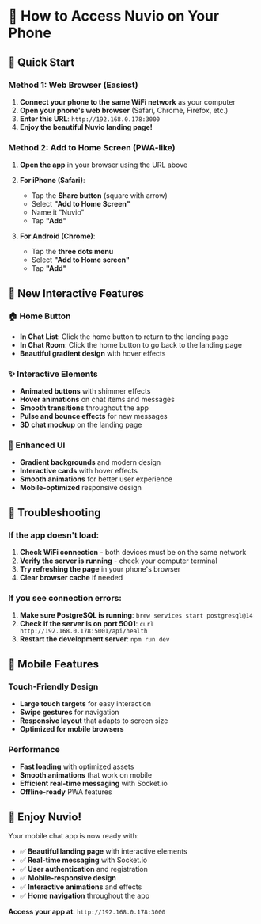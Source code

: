 # 📱 How to Access Nuvio on Your Phone

## 🚀 Quick Start

### **Method 1: Web Browser (Easiest)**
1. **Connect your phone to the same WiFi network** as your computer
2. **Open your phone's web browser** (Safari, Chrome, Firefox, etc.)
3. **Enter this URL**: `http://192.168.0.178:3000`
4. **Enjoy the beautiful Nuvio landing page!**

### **Method 2: Add to Home Screen (PWA-like)**
1. **Open the app** in your browser using the URL above
2. **For iPhone (Safari)**:
   - Tap the **Share button** (square with arrow)
   - Select **"Add to Home Screen"**
   - Name it "Nuvio"
   - Tap **"Add"**

3. **For Android (Chrome)**:
   - Tap the **three dots menu**
   - Select **"Add to Home screen"**
   - Tap **"Add"**

## 🎯 New Interactive Features

### **🏠 Home Button**
- **In Chat List**: Click the home button to return to the landing page
- **In Chat Room**: Click the home button to go back to the landing page
- **Beautiful gradient design** with hover effects

### **✨ Interactive Elements**
- **Animated buttons** with shimmer effects
- **Hover animations** on chat items and messages
- **Smooth transitions** throughout the app
- **Pulse and bounce effects** for new messages
- **3D chat mockup** on the landing page

### **🎨 Enhanced UI**
- **Gradient backgrounds** and modern design
- **Interactive cards** with hover effects
- **Smooth animations** for better user experience
- **Mobile-optimized** responsive design

## 🔧 Troubleshooting

### **If the app doesn't load:**
1. **Check WiFi connection** - both devices must be on the same network
2. **Verify the server is running** - check your computer terminal
3. **Try refreshing the page** in your phone's browser
4. **Clear browser cache** if needed

### **If you see connection errors:**
1. **Make sure PostgreSQL is running**: `brew services start postgresql@14`
2. **Check if the server is on port 5001**: `curl http://192.168.0.178:5001/api/health`
3. **Restart the development server**: `npm run dev`

## 📱 Mobile Features

### **Touch-Friendly Design**
- **Large touch targets** for easy interaction
- **Swipe gestures** for navigation
- **Responsive layout** that adapts to screen size
- **Optimized for mobile browsers**

### **Performance**
- **Fast loading** with optimized assets
- **Smooth animations** that work on mobile
- **Efficient real-time messaging** with Socket.io
- **Offline-ready** PWA features

## 🎉 Enjoy Nuvio!

Your mobile chat app is now ready with:
- ✅ **Beautiful landing page** with interactive elements
- ✅ **Real-time messaging** with Socket.io
- ✅ **User authentication** and registration
- ✅ **Mobile-responsive design**
- ✅ **Interactive animations** and effects
- ✅ **Home navigation** throughout the app

**Access your app at**: `http://192.168.0.178:3000` 